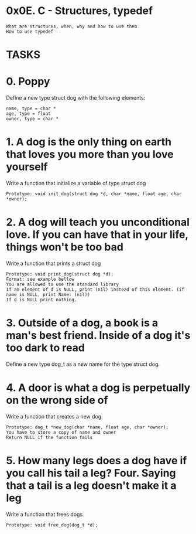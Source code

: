 # 0x0E. C - Structures, typedef
    What are structures, when, why and how to use them
    How to use typedef

# TASKS
# 0. Poppy
Define a new type struct dog with the following elements:

    name, type = char *
    age, type = float
    owner, type = char *

# 1. A dog is the only thing on earth that loves you more than you love yourself
Write a function that initialize a variable of type struct dog

    Prototype: void init_dog(struct dog *d, char *name, float age, char *owner);

# 2. A dog will teach you unconditional love. If you can have that in your life, things won't be too bad
Write a function that prints a struct dog

    Prototype: void print_dog(struct dog *d);
    Format: see example bellow
    You are allowed to use the standard library
    If an element of d is NULL, print (nil) instead of this element. (if name is NULL, print Name: (nil))
    If d is NULL print nothing.

# 3. Outside of a dog, a book is a man's best friend. Inside of a dog it's too dark to read
Define a new type dog_t as a new name for the type struct dog.

# 4. A door is what a dog is perpetually on the wrong side of
Write a function that creates a new dog.

    Prototype: dog_t *new_dog(char *name, float age, char *owner);
    You have to store a copy of name and owner
    Return NULL if the function fails

# 5. How many legs does a dog have if you call his tail a leg? Four. Saying that a tail is a leg doesn't make it a leg
Write a function that frees dogs.

    Prototype: void free_dog(dog_t *d);

